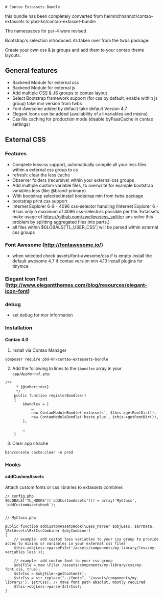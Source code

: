     # Contao Extassets Bundle


this bundle has been completely converted from heimrichhannot/contao-extassets to pbd-kn/contao-extasset-bundle 

The namespaces for psr-4 were revised.

Bootstrap's selection introduced.
its  taken over from the twbs package. 

Create your own css & js groups and add them to your contao theme layouts.

## General features
- Backend Module for external css
- Backend Module for external js 
- Add multiple CSS & JS groups to contao layout 
- Select Bootstrap framework support (for css by default, enable within js group)
  take min version from twbs
- Font-Awesome added by default 
  take default Version 4.7
- Elegant Icons can be added (availability of all variables and mixins)
- Css file caching for production mode (disable byPassCache in contao settings)

## External CSS

### Features
- Complete lesscss support, automatically compile all your less files within a external css group to cs
- refresh: clear the less cache 
- Observer folders (recursive) within your external css groups
- Add multiple custom variable files, to overwrite for example bootstrap variables.less (like @brand-primary)
- With bootstrap selected install bootstrap min from twbs package
- bootstrap print.css support
- Internet Explorer 6-9 - 4096 css-selector handling (Internet Explorer 6 - 9 has only a maximum of 4096 css-selectors possible per file. Extassets make usage of https://github.com/zweilove/css_splitter ans solve this problem by splitting aggregated files into parts.)
- all files within $GLOBALS['TL_USER_CSS'] will be parsed within external css groups

### Font Awesome (http://fontawesome.io/)
- when selected  check assets/font-awesome/css if is empty install the default awesome 4.7
  if contao version min 4.13 install plugins for tinymce
  

### Elegant Icon Font (http://www.elegantthemes.com/blog/resources/elegant-icon-font)

### debug
- set debug for mor information

### Installation

#### Contao 4.0

1. Install via Contao Manager

```
composer require pbd-kn/contao-extassets-bundle
```

2. Add the following to lines to the `$bundles` array in your `app/AppKernel.php` 

```
/**
     * {@inheritdoc}
     */
    public function registerBundles()
    {
        $bundles = [
            …
            new ContaoModuleBundle('extassets', $this->getRootDir()),
            new ContaoModuleBundle('haste_plus', $this->getRootDir()),
        ];

        …
    }
```

3. Clear app chache
 
```
bin/console cache:clear -e prod
```



### Hooks

#### addCustomAssets

Attach custom fonts or css libraries to extassets combiner. 

```
// config.php
$GLOBALS['TL_HOOKS']['addCustomAssets'][] = array('MyClass', 'addCustomAssetsHook');


// MyClass.php

public function addCustomAssetsHook(\Less_Parser $objLess, $arrData, \ExtAssets\ExtCssCombiner $objCombiner)
{
    // example: add custom less variables to your css group to provide acces to mixins or variables in your external css files
    $this->objLess->parseFile('/assets/components/my-library/less/my-variables.less'));
    
    // example: add custom font to your css group
    $objFile = new \File('/assets/components/my-library/css/my-font.css, true);
    $strCss = $objFile->getContent();
    $strCss = str_replace("../fonts", '/assets/components/my-library/'), $strCss); // make font path absolut, mostly required
    $this->objLess->parse($strCss);
}

```


